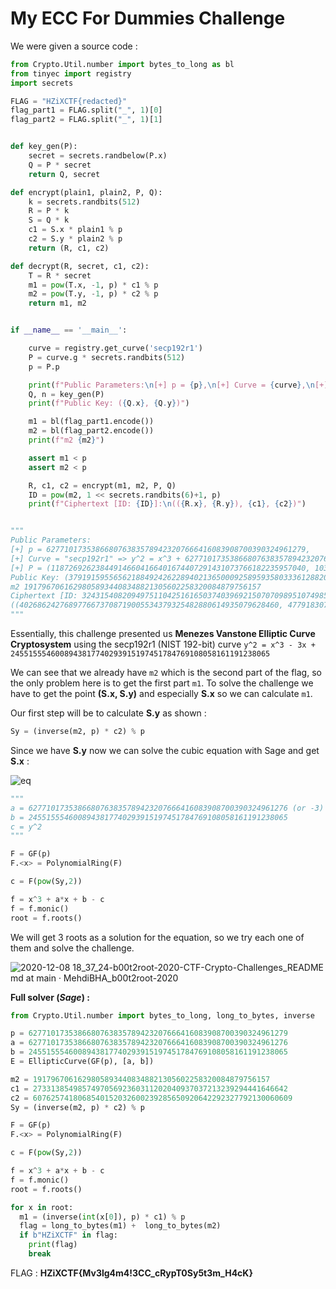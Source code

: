 # My ECC For Dummies Challenge


We were given a source code :

```python
from Crypto.Util.number import bytes_to_long as bl
from tinyec import registry
import secrets

FLAG = "HZiXCTF{redacted}"
flag_part1 = FLAG.split("_", 1)[0]
flag_part2 = FLAG.split("_", 1)[1]


def key_gen(P):
    secret = secrets.randbelow(P.x)
    Q = P * secret
    return Q, secret

def encrypt(plain1, plain2, P, Q):
    k = secrets.randbits(512)
    R = P * k
    S = Q * k
    c1 = S.x * plain1 % p
    c2 = S.y * plain2 % p
    return (R, c1, c2)

def decrypt(R, secret, c1, c2):
    T = R * secret
    m1 = pow(T.x, -1, p) * c1 % p
    m2 = pow(T.y, -1, p) * c2 % p
    return m1, m2


if __name__ == '__main__':

    curve = registry.get_curve('secp192r1')
    P = curve.g * secrets.randbits(512)
    p = P.p

    print(f"Public Parameters:\n[+] p = {p},\n[+] Curve = {curve},\n[+] P = ({P.x}, {P.y})")
    Q, n = key_gen(P)
    print(f"Public Key: ({Q.x}, {Q.y})")

    m1 = bl(flag_part1.encode())
    m2 = bl(flag_part2.encode())
    print(f"m2 {m2}")

    assert m1 < p
    assert m2 < p

    R, c1, c2 = encrypt(m1, m2, P, Q)
    ID = pow(m2, 1 << secrets.randbits(6)+1, p)
    print(f"Ciphertext [ID: {ID}]:\n(({R.x}, {R.y}), {c1}, {c2})")


"""
Public Parameters:
[+] p = 6277101735386680763835789423207666416083908700390324961279,
[+] Curve = "secp192r1" => y^2 = x^3 + 6277101735386680763835789423207666416083908700390324961276x + 2455155546008943817740293915197451784769108058161191238065 (mod 6277101735386680763835789423207666416083908700390324961279),
[+] P = (118726926238449146604166401674407291431073766182235957040, 103402990690546929415284676612346715211634004109234253773)
Public Key: (3791915955656218849242622894021365000925895935803336128820, 3329966616739715465745728730933058401053191194343496097662)
m2 19179670616298058934408348821305602258320084879756157
Ciphertext [ID: 3243154082094975110425161650374039692150707098951074985457]:
((4026862427689776673708719005534379325482880614935079628460, 4779183078484891486346057607813184593429180233415496627902), 273313854985749705692360311202040937037213239294441646642, 6076257418068540152032600239285650920642292327792130060609)
"""
```

Essentially, this challenge presented us **Menezes Vanstone Elliptic Curve Cryptosystem** using the secp192r1 (NIST 192-bit) curve ```y^2 = x^3 - 3x + 2455155546008943817740293915197451784769108058161191238065```

We can see that we already have ```m2``` which is the second part of the flag, so the only problem here is to get the first part ```m1```. To solve the challenge we have to get the point **(S.x, S.y)** and especially **S.x** so we can calculate ```m1```.

Our first step will be to calculate **S.y** as shown :
```python
Sy = (inverse(m2, p) * c2) % p
```

Since we have **S.y** now we can solve the cubic equation with Sage and get **S.x** :

![eq](https://user-images.githubusercontent.com/62826765/116840124-a7b0ec00-abcc-11eb-9355-6e6afdfd724d.png)
```python
"""
a = 6277101735386680763835789423207666416083908700390324961276 (or -3)
b = 2455155546008943817740293915197451784769108058161191238065
c = y^2
"""

F = GF(p)
F.<x> = PolynomialRing(F)

c = F(pow(Sy,2))

f = x^3 + a*x + b - c
f = f.monic()
root = f.roots()
```
We will get 3 roots as a solution for the equation, so we try each one of them and solve the challenge.

![2020-12-08 18_37_24-b00t2root-2020-CTF-Crypto-Challenges_README md at main · MehdiBHA_b00t2root-2020](https://user-images.githubusercontent.com/62826765/101520233-79641300-3984-11eb-888f-1ad5c2c6d68c.png)

**Full solver (_Sage_) :**
```python
from Crypto.Util.number import bytes_to_long, long_to_bytes, inverse

p = 6277101735386680763835789423207666416083908700390324961279
a = 6277101735386680763835789423207666416083908700390324961276
b = 2455155546008943817740293915197451784769108058161191238065
E = EllipticCurve(GF(p), [a, b])

m2 = 19179670616298058934408348821305602258320084879756157
c1 = 273313854985749705692360311202040937037213239294441646642
c2 = 6076257418068540152032600239285650920642292327792130060609
Sy = (inverse(m2, p) * c2) % p

F = GF(p)
F.<x> = PolynomialRing(F)

c = F(pow(Sy,2))

f = x^3 + a*x + b - c
f = f.monic()
root = f.roots()

for x in root:
  m1 = (inverse(int(x[0]), p) * c1) % p
  flag = long_to_bytes(m1) +  long_to_bytes(m2)
  if b"HZiXCTF" in flag:
    print(flag)
    break
```

FLAG : **HZiXCTF{Mv3lg4m4!3CC_cRypT0Sy5t3m_H4cK}**
